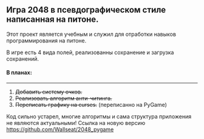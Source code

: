 ## Игра 2048 в псевдографическом стиле написанная на питоне. ##

Этот проект является учебным и служил для отработки навыков программирования на питоне.

В игре есть 4 вида полей, реализованны сохранение и загрузка сохранений.

#### В планах: ####
---
1. ~~Добавить систему очков.~~
2. ~~Реализовать алгоритм анти-читинга.~~
3. ~~Переписать графику на curses.~~ (переписанно на PyGame)

Код сильно устарел, многие алгоритмы и сама структура приложения не являются актуальными!
Ссылка на новую версию https://github.com/Wallseat/2048_pygame
